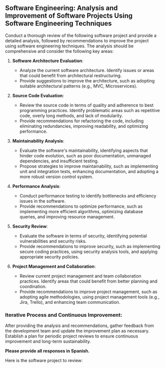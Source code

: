 ## **Software Engineering: Analysis and Improvement of Software Projects Using Software Engineering Techniques**

Conduct a thorough review of the following software project and provide a detailed analysis, followed by recommendations to improve the project using software engineering techniques. The analysis should be comprehensive and consider the following key areas:

1. **Software Architecture Evaluation**:
   - Analyze the current software architecture. Identify issues or areas that could benefit from architectural restructuring.
   - Provide suggestions to improve the architecture, such as adopting suitable architectural patterns (e.g., MVC, Microservices).

2. **Source Code Evaluation**:
   - Review the source code in terms of quality and adherence to best programming practices. Identify problematic areas such as repetitive code, overly long methods, and lack of modularity.
   - Provide recommendations for refactoring the code, including eliminating redundancies, improving readability, and optimizing performance.

3. **Maintainability Analysis**:
   - Evaluate the software's maintainability, identifying aspects that hinder code evolution, such as poor documentation, unmanaged dependencies, and insufficient testing.
   - Propose strategies to improve maintainability, such as implementing unit and integration tests, enhancing documentation, and adopting a more robust version control system.

4. **Performance Analysis**:
   - Conduct performance testing to identify bottlenecks and efficiency issues in the software.
   - Provide recommendations to optimize performance, such as implementing more efficient algorithms, optimizing database queries, and improving resource management.

5. **Security Review**:
   - Evaluate the software in terms of security, identifying potential vulnerabilities and security risks.
   - Provide recommendations to improve security, such as implementing secure coding practices, using security analysis tools, and applying appropriate security policies.

6. **Project Management and Collaboration**:
   - Review current project management and team collaboration practices. Identify areas that could benefit from better planning and coordination.
   - Provide recommendations to improve project management, such as adopting agile methodologies, using project management tools (e.g., Jira, Trello), and enhancing team communication.

### Iterative Process and Continuous Improvement:
After providing the analysis and recommendations, gather feedback from the development team and update the improvement plan as necessary. Establish a plan for periodic project reviews to ensure continuous improvement and long-term sustainability.

**Please provide all responses in Spanish.**

Here is the software project to review:
